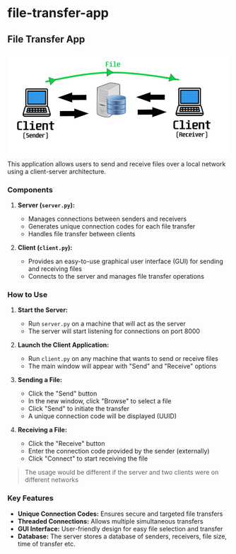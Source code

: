 # file-transfer-app

## File Transfer App

![image info](./images/Client-Server.png)

This application allows users to send and receive files over a local network using a client-server architecture.

### Components

1. **Server (`server.py`):**

   - Manages connections between senders and receivers
   - Generates unique connection codes for each file transfer
   - Handles file transfer between clients

2. **Client (`client.py`):**
   - Provides an easy-to-use graphical user interface (GUI) for sending and receiving files
   - Connects to the server and manages file transfer operations

### How to Use

1. **Start the Server:**

   - Run `server.py` on a machine that will act as the server
   - The server will start listening for connections on port 8000

2. **Launch the Client Application:**

   - Run `client.py` on any machine that wants to send or receive files
   - The main window will appear with "Send" and "Receive" options

3. **Sending a File:**

   - Click the "Send" button
   - In the new window, click "Browse" to select a file
   - Click "Send" to initiate the transfer
   - A unique connection code will be displayed (UUID)

4. **Receiving a File:**
   - Click the "Receive" button
   - Enter the connection code provided by the sender (externally)
   - Click "Connect" to start receiving the file

> The usage would be different if the server and two clients were on different networks

### Key Features

- **Unique Connection Codes:** Ensures secure and targeted file transfers
- **Threaded Connections:** Allows multiple simultaneous transfers
- **GUI Interface:** User-friendly design for easy file selection and transfer
- **Database:** The server stores a database of senders, receivers, file size, time of transfer etc. 
